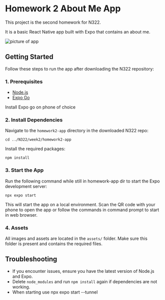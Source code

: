 # Homework 2 About Me App

This project is the second homework for N322.

It is a basic React Native app built with Expo that contains an about me.

![picture of app](https://i.vgy.me/NahHf8.png)

## Getting Started

Follow these steps to run the app after downloading the N322 repository:

### 1. Prerequisites

- [Node.js](https://nodejs.org/)
- [Expo Go](https://expo.dev/go)

Install Expo go on phone of choice

### 2. Install Dependencies

Navigate to the `homework2-app` directory in the downloaded N322 repo:

```
cd ../N322/week2/homework2-app
```

Install the required packages:

```
npm install
```

### 3. Start the App

Run the following command while still in homework-app dir to start the Expo development server:

```
npx expo start
```

This will start the app on a local environment. Scan the QR code with your phone to open the app or follow the commands in command prompt to start in web browser.

### 4. Assets

All images and assets are located in the `assets/` folder. Make sure this folder is present and contains the required files.

## Troubleshooting

- If you encounter issues, ensure you have the latest version of Node.js and Expo.
- Delete `node_modules` and run `npm install` again if dependencies are not working.
- When starting use npx expo start --tunnel
